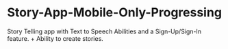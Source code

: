 # Story-App-Mobile-Only-Progressing
Story Telling app with Text to Speech Abilities and a Sign-Up/Sign-In feature. + Ability to create stories.
